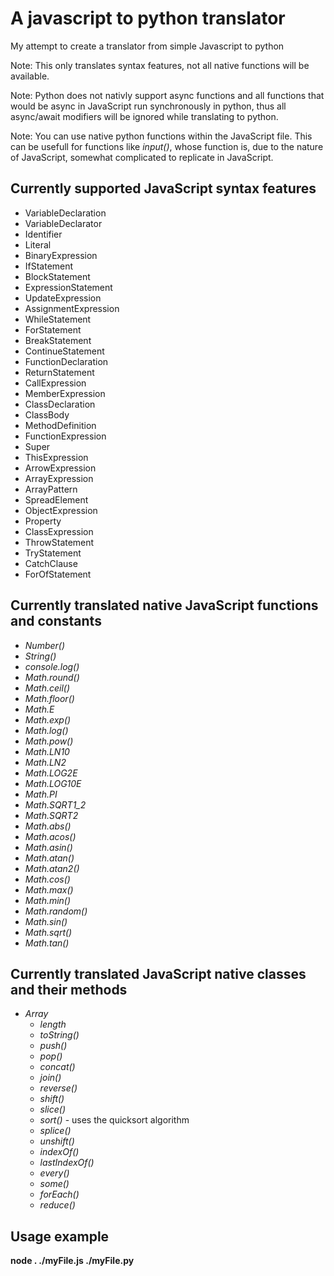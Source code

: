 # A javascript to python translator 
My attempt to create a translator from simple Javascript to python

Note: This only translates syntax features, not all native functions will be available.

Note: Python does not nativly support async functions and all functions that would be async in JavaScript run synchronously in python, thus all async/await modifiers will be ignored while translating to python. 

Note: You can use native python functions within the JavaScript file. This can be usefull for functions like *input()*, whose function is, due to the nature of JavaScript, somewhat complicated to replicate in JavaScript.
## Currently supported JavaScript syntax features
- VariableDeclaration
- VariableDeclarator
- Identifier
- Literal
- BinaryExpression
- IfStatement
- BlockStatement
- ExpressionStatement
- UpdateExpression
- AssignmentExpression
- WhileStatement
- ForStatement
- BreakStatement
- ContinueStatement
- FunctionDeclaration
- ReturnStatement
- CallExpression
- MemberExpression
- ClassDeclaration
- ClassBody
- MethodDefinition
- FunctionExpression
- Super
- ThisExpression
- ArrowExpression
- ArrayExpression
- ArrayPattern
- SpreadElement
- ObjectExpression
- Property
- ClassExpression
- ThrowStatement
- TryStatement
- CatchClause
- ForOfStatement
## Currently translated native JavaScript functions and constants
- *Number()*
- *String()*
- *console.log()*
- *Math.round()*
- *Math.ceil()*
- *Math.floor()*
- *Math.E*
- *Math.exp()*
- *Math.log()*
- *Math.pow()*
- *Math.LN10*
- *Math.LN2*
- *Math.LOG2E*
- *Math.LOG10E*
- *Math.PI*
- *Math.SQRT1_2*
- *Math.SQRT2*
- *Math.abs()*
- *Math.acos()*
- *Math.asin()*
- *Math.atan()*
- *Math.atan2()*
- *Math.cos()*
- *Math.max()*
- *Math.min()*
- *Math.random()*
- *Math.sin()*
- *Math.sqrt()*
- *Math.tan()*
## Currently translated JavaScript native classes and their methods
- *Array*
  - *length*
  - *toString()*
  - *push()*
  - *pop()*
  - *concat()*
  - *join()*
  - *reverse()*
  - *shift()*
  - *slice()*
  - *sort()* - uses the quicksort algorithm
  - *splice()*
  - *unshift()*
  - *indexOf()*
  - *lastIndexOf()*
  - *every()*
  - *some()*
  - *forEach()*
  - *reduce()*
## Usage example 
**node . ./myFile.js ./myFile.py**
